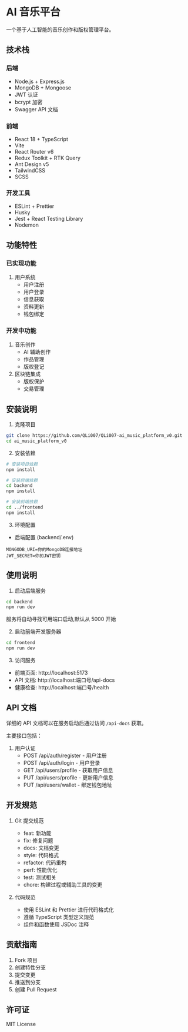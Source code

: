 # AI 音乐平台

一个基于人工智能的音乐创作和版权管理平台。

## 技术栈

### 后端
- Node.js + Express.js
- MongoDB + Mongoose
- JWT 认证
- bcrypt 加密
- Swagger API 文档

### 前端
- React 18 + TypeScript
- Vite
- React Router v6
- Redux Toolkit + RTK Query
- Ant Design v5
- TailwindCSS
- SCSS

### 开发工具
- ESLint + Prettier
- Husky
- Jest + React Testing Library
- Nodemon

## 功能特性

### 已实现功能
1. 用户系统
   - 用户注册
   - 用户登录
   - 信息获取
   - 资料更新
   - 钱包绑定

### 开发中功能
1. 音乐创作
   - AI 辅助创作
   - 作品管理
   - 版权登记
2. 区块链集成
   - 版权保护
   - 交易管理

## 安装说明

1. 克隆项目
```bash
git clone https://github.com/QLi007/QLi007-ai_music_platform_v0.git
cd ai_music_platform_v0
```

2. 安装依赖
```bash
# 安装项目依赖
npm install

# 安装后端依赖
cd backend
npm install

# 安装前端依赖
cd ../frontend
npm install
```

3. 环境配置
- 后端配置 (backend/.env)
```
MONGODB_URI=你的MongoDB连接地址
JWT_SECRET=你的JWT密钥
```

## 使用说明

1. 启动后端服务
```bash
cd backend
npm run dev
```
服务将自动寻找可用端口启动,默认从 5000 开始

2. 启动前端开发服务器
```bash
cd frontend
npm run dev
```

3. 访问服务
- 前端页面: http://localhost:5173
- API 文档: http://localhost:端口号/api-docs
- 健康检查: http://localhost:端口号/health

## API 文档

详细的 API 文档可以在服务启动后通过访问 `/api-docs` 获取。

主要接口包括：
1. 用户认证
   - POST /api/auth/register - 用户注册
   - POST /api/auth/login - 用户登录
   - GET /api/users/profile - 获取用户信息
   - PUT /api/users/profile - 更新用户信息
   - PUT /api/users/wallet - 绑定钱包地址

## 开发规范

1. Git 提交规范
   - feat: 新功能
   - fix: 修复问题
   - docs: 文档变更
   - style: 代码格式
   - refactor: 代码重构
   - perf: 性能优化
   - test: 测试相关
   - chore: 构建过程或辅助工具的变更

2. 代码规范
   - 使用 ESLint 和 Prettier 进行代码格式化
   - 遵循 TypeScript 类型定义规范
   - 组件和函数使用 JSDoc 注释

## 贡献指南

1. Fork 项目
2. 创建特性分支
3. 提交变更
4. 推送到分支
5. 创建 Pull Request

## 许可证

MIT License
